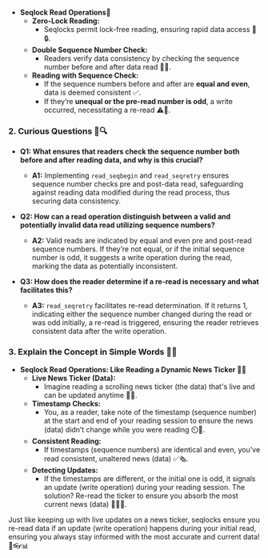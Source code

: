 - **Seqlock Read Operations**📘
  - **Zero-Lock Reading:**
    - Seqlocks permit lock-free reading, ensuring rapid data access 🚫🔒.
  - **Double Sequence Number Check:**
    - Readers verify data consistency by checking the sequence number before and after data read 🔄🔢.
  - **Reading with Sequence Check:**
    - If the sequence numbers before and after are **equal and even**, data is deemed consistent ✅.
    - If they’re **unequal or the pre-read number is odd**, a write occurred, necessitating a re-read ⚠️🔄.

### 2. Curious Questions 🧐🔍

- **Q1: What ensures that readers check the sequence number both before and after reading data, and why is this crucial?**
  - **A1:** Implementing `read_seqbegin` and `read_seqretry` ensures sequence number checks pre and post-data read, safeguarding against reading data modified during the read process, thus securing data consistency.

- **Q2: How can a read operation distinguish between a valid and potentially invalid data read utilizing sequence numbers?**
  - **A2:** Valid reads are indicated by equal and even pre and post-read sequence numbers. If they’re not equal, or if the initial sequence number is odd, it suggests a write operation during the read, marking the data as potentially inconsistent.

- **Q3: How does the reader determine if a re-read is necessary and what facilitates this?**
  - **A3:** `read_seqretry` facilitates re-read determination. If it returns 1, indicating either the sequence number changed during the read or was odd initially, a re-read is triggered, ensuring the reader retrieves consistent data after the write operation.

### 3. Explain the Concept in Simple Words 🎉💡

- **Seqlock Read Operations: Like Reading a Dynamic News Ticker 📜👀**
  - **Live News Ticker (Data):**
    - Imagine reading a scrolling news ticker (the data) that's live and can be updated anytime 🔄📜.
  - **Timestamp Checks:**
    - You, as a reader, take note of the timestamp (sequence number) at the start and end of your reading session to ensure the news (data) didn’t change while you were reading ⏲️🔄.
  - **Consistent Reading:**
    - If timestamps (sequence numbers) are identical and even, you’ve read consistent, unaltered news (data) ✅🗞️.
  - **Detecting Updates:**
    - If the timestamps are different, or the initial one is odd, it signals an update (write operation) during your reading session. The solution? Re-read the ticker to ensure you absorb the most current news (data) 🔄🆕📜.
    
Just like keeping up with live updates on a news ticker, seqlocks ensure you re-read data if an update (write operation) happens during your initial read, ensuring you always stay informed with the most accurate and current data! 🔄👓📊
